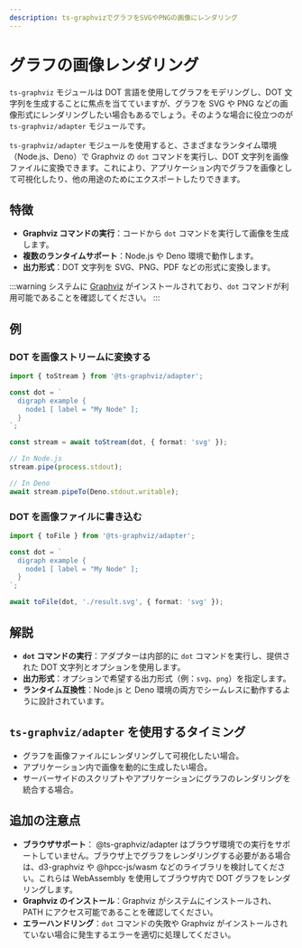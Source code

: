 ```yaml
---
description: ts-graphvizでグラフをSVGやPNGの画像にレンダリング
---
```

# グラフの画像レンダリング

`ts-graphviz` モジュールは DOT 言語を使用してグラフをモデリングし、DOT 文字列を生成することに焦点を当てていますが、グラフを SVG や PNG などの画像形式にレンダリングしたい場合もあるでしょう。そのような場合に役立つのが `ts-graphviz/adapter` モジュールです。

`ts-graphviz/adapter` モジュールを使用すると、さまざまなランタイム環境（Node.js、Deno）で Graphviz の `dot` コマンドを実行し、DOT 文字列を画像ファイルに変換できます。これにより、アプリケーション内でグラフを画像として可視化したり、他の用途のためにエクスポートしたりできます。

## 特徴


- **Graphviz コマンドの実行**：コードから `dot` コマンドを実行して画像を生成します。
- **複数のランタイムサポート**：Node.js や Deno 環境で動作します。
- **出力形式**：DOT 文字列を SVG、PNG、PDF などの形式に変換します。


:::warning
システムに [Graphviz](https://graphviz.org/download/) がインストールされており、`dot` コマンドが利用可能であることを確認してください。
:::

## 例

### DOT を画像ストリームに変換する

```typescript
import { toStream } from '@ts-graphviz/adapter';

const dot = `
  digraph example {
    node1 [ label = "My Node" ];
  }
`;

const stream = await toStream(dot, { format: 'svg' });

// In Node.js
stream.pipe(process.stdout);

// In Deno
await stream.pipeTo(Deno.stdout.writable);
```

### DOT を画像ファイルに書き込む


```typescript
import { toFile } from '@ts-graphviz/adapter';

const dot = `
  digraph example {
    node1 [ label = "My Node" ];
  }
`;

await toFile(dot, './result.svg', { format: 'svg' });
```


## 解説

- **`dot` コマンドの実行**：アダプターは内部的に `dot` コマンドを実行し、提供された DOT 文字列とオプションを使用します。
- **出力形式**：オプションで希望する出力形式（例：`svg`、`png`）を指定します。
- **ランタイム互換性**：Node.js と Deno 環境の両方でシームレスに動作するように設計されています。

## `ts-graphviz/adapter` を使用するタイミング

- グラフを画像ファイルにレンダリングして可視化したい場合。
- アプリケーション内で画像を動的に生成したい場合。
- サーバーサイドのスクリプトやアプリケーションにグラフのレンダリングを統合する場合。

## 追加の注意点

- **ブラウザサポート**： @ts-graphviz/adapter はブラウザ環境での実行をサポートしていません。ブラウザ上でグラフをレンダリングする必要がある場合は、d3-graphviz や @hpcc-js/wasm などのライブラリを検討してください。これらは WebAssembly を使用してブラウザ内で DOT グラフをレンダリングします。
- **Graphviz のインストール**：Graphviz がシステムにインストールされ、PATH にアクセス可能であることを確認してください。
- **エラーハンドリング**：`dot` コマンドの失敗や Graphviz がインストールされていない場合に発生するエラーを適切に処理してください。
